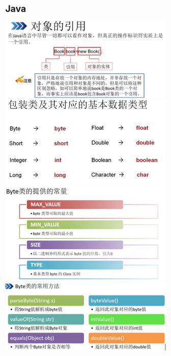 # Java
![对象的引用](https://github.com/zyz136/Java/blob/master/1.png)
![包装类](https://github.com/zyz136/Java/blob/master/2.png)
![Byte类常量](https://github.com/zyz136/Java/blob/master/3.png)
![Byte类常用方法](https://github.com/zyz136/Java/blob/master/4.png)
